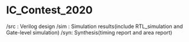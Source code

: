 # IC_Contest_2020
/src : Verilog design
/sim : Simulation results(include RTL_simulation and Gate-level simulation)
/syn: Synthesis(timing report and area report)
